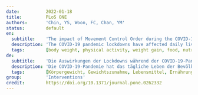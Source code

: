 ```yaml
---
date:          2022-01-18
title:         PLoS ONE
authors:       'Chin, YS, Woon, FC, Chan, YM'
status:        default
en:
  subtitle:    'The impact of Movement Control Order during the COVID-19 pandemic on lifestyle behaviours and body weight changes: Findings from the MyNutriLifeCOVID-19 online survey'
  description: 'The COVID-19 pandemic lockdowns have affected daily lives of the communities worldwide. This study aims to determine the lifestyle behaviours and their associations with body weight changes among Malaysian adults during the Movement Control Order (MCO) due to COVID-19 pandemic. A total of 1319 Malaysian adults participated in this cross-sectional online survey. Information on anthropometric data including body weight and height, and lifestyle behaviours including eating pattern, physical activity, and sleep pattern were self-reported by the respondents. A multivariable generalised linear mixed model was used to assess the associations between lifestyle behaviours and body weight changes with adjustment of confounding factors; namely, age, sex, ethnicity, and body weight status before MCO. During MCO, 41.2% of the respondents perceived that their eating patterns were healthier, but 36.3% reduced their physical activities, and 25.7% had a poorer sleep quality. Further, the proportion of adults who reported having lose weight (32.2%) was almost similar to those who reported having gained weight (30.7%). Lifestyle behaviours including less frequent practice of healthy cooking methods and lunch skipping were associated with weight gain, while less frequent consumption of high fat foods, more frequent physical activity, and good sleep latency were associated with lower risk of weight gain. In contrast, practicing healthy eating concept, skipped lunch, and more frequent physical activity were significantly associated with weight loss. Lifestyle behaviours were associated with body weight changes during MCO. While the COVID-19 pandemic lockdown is necessary to prevent further spread of the disease, promoting healthy lifestyle practices during lockdown should be implemented for a healthy weight and better health. '
  tags:        [body weight, physical activity, weight gain, food, nutrition, overweight, pandemics]
de:
  subtitle:    'Die Auswirkungen der Lockdowns während der COVID-19-Pandemie auf das Lebensstilverhalten und die Veränderung des Körpergewichts: Ergebnisse der Online-Umfrage MyNutriLifeCOVID-19'
  description: 'Die COVID-19-Pandemie hat das tägliche Leben der Bevölkerung weltweit beeinflusst. Diese Studie zielt darauf ab, das Lebensstilverhalten und dessen Zusammenhang mit Veränderungen des Körpergewichts unter malaysischen Erwachsenen während des Lockdowns aufgrund der COVID-19-Pandemie zu bestimmen. Insgesamt nahmen 1319 malaysische Erwachsene an dieser Online-Querschnittsbefragung teil. Die Befragten machten Angaben zu anthropometrischen Daten, einschließlich Körpergewicht und -größe, sowie zu ihrem Lebensstil, einschließlich Essverhalten, körperlicher Aktivität und Schlafverhalten. Ein multivariables verallgemeinertes lineares Mischmodell wurde verwendet, um die Zusammenhänge zwischen Lebensstilverhalten und Körpergewichtsveränderungen zu bewerten, wobei Störfaktoren wie Alter, Geschlecht, ethnische Zugehörigkeit und Körpergewichtsstatus vor der MCO bereinigt wurden. Während der MCO gaben 41,2 % der Befragten an, sich gesünder zu ernähren, aber 36,3 % reduzierten ihre körperlichen Aktivitäten, und 25,7 % hatten eine schlechtere Schlafqualität. Außerdem war der Anteil der Erwachsenen, die angaben, Gewicht verloren zu haben (32,2 %), fast gleich groß wie der Anteil derer, die angaben, Gewicht zugenommen zu haben (30,7 %). Lifestyle-Verhaltensweisen wie die seltenere Anwendung gesunder Kochmethoden und das Auslassen des Mittagessens wurden mit einer Gewichtszunahme in Verbindung gebracht, während der seltenere Verzehr von fettreichen Lebensmitteln, häufigere körperliche Aktivität und eine gute Schlaflatenz mit einem geringeren Risiko einer Gewichtszunahme verbunden waren. Im Gegensatz dazu waren das Einhalten eines gesunden Ernährungskonzepts, das Auslassen des Mittagessens und häufigere körperliche Betätigung signifikant mit einer Gewichtsabnahme verbunden. Lifestyle-Verhaltensweisen wurden mit Veränderungen des Körpergewichts während der MCO in Verbindung gebracht. Während der COVID-19-Lockdown notwendig ist, um eine weitere Ausbreitung der Krankheit zu verhindern, sollte die Förderung gesunder Lebensstilpraktiken während des Lockdowns für ein gesundes Gewicht und eine bessere Gesundheit umgesetzt werden.' 
  tags:        [Körpergewicht, Gewichtszunahme, Lebensmittel, Ernährung, Übergewicht, Pandemien, Körperliche Aktivität]
group:         'Interventions'
credit:        https://doi.org/10.1371/journal.pone.0262332
---
```

